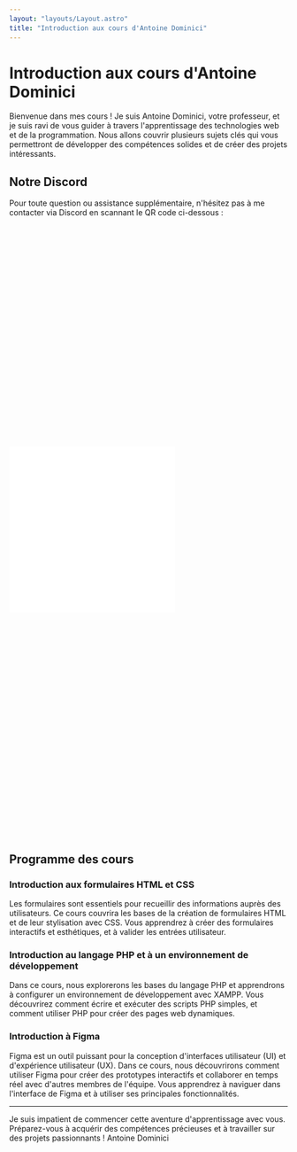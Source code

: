 ```yaml
---
layout: "layouts/Layout.astro"
title: "Introduction aux cours d'Antoine Dominici"
---
```


# Introduction aux cours d'Antoine Dominici

Bienvenue dans mes cours ! Je suis Antoine Dominici, votre professeur, et je suis ravi de vous guider à travers l'apprentissage des technologies web et de la programmation. Nous allons couvrir plusieurs sujets clés qui vous permettront de développer des compétences solides et de créer des projets intéressants.

## Notre Discord

Pour toute question ou assistance supplémentaire, n'hésitez pas à me contacter via Discord en scannant le QR code ci-dessous :

<img src="../../../assets/qr_code.png" alt="QR Code pour Discord Antoine Dominici" style="margin:auto; margin-top:10vh;margin-bottom:10vh; width: 300px; height: 300px;">


## Programme des cours

### Introduction aux formulaires HTML et CSS

Les formulaires sont essentiels pour recueillir des informations auprès des utilisateurs. Ce cours couvrira les bases de la création de formulaires HTML et de leur stylisation avec CSS. Vous apprendrez à créer des formulaires interactifs et esthétiques, et à valider les entrées utilisateur.

### Introduction au langage PHP et à un environnement de développement

Dans ce cours, nous explorerons les bases du langage PHP et apprendrons à configurer un environnement de développement avec XAMPP. Vous découvrirez comment écrire et exécuter des scripts PHP simples, et comment utiliser PHP pour créer des pages web dynamiques.

### Introduction à Figma

Figma est un outil puissant pour la conception d'interfaces utilisateur (UI) et d'expérience utilisateur (UX). Dans ce cours, nous découvrirons comment utiliser Figma pour créer des prototypes interactifs et collaborer en temps réel avec d'autres membres de l'équipe. Vous apprendrez à naviguer dans l'interface de Figma et à utiliser ses principales fonctionnalités.


---
Je suis impatient de commencer cette aventure d'apprentissage avec vous. Préparez-vous à acquérir des compétences précieuses et à travailler sur des projets passionnants !
Antoine Dominici
